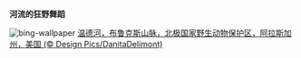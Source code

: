
**河流的狂野舞蹈**

![bing-wallpaper](https://www.bing.com/th?id=OHR.WindRiverAlaska_ZH-CN7317039321_1920x1080.jpg)
[温德河，布鲁克斯山脉，北极国家野生动物保护区，阿拉斯加州，美国 (© Design Pics/DanitaDelimont)](https://www.bing.com/search?q=%E6%B8%A9%E5%BE%B7%E6%B2%B3&amp;form=hpcapt&amp;mkt=zh-cn)
  